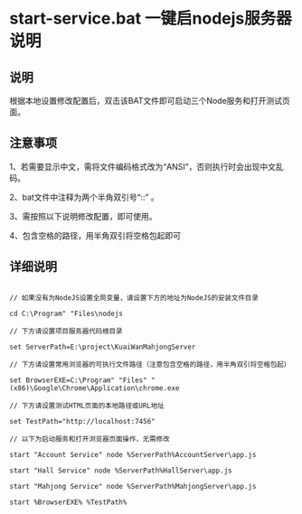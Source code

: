 start-service.bat 一键启nodejs服务器说明
========================================

说明
----

根据本地设置修改配置后，双击该BAT文件即可启动三个Node服务和打开测试页面。

注意事项
--------

1、若需要显示中文，需将文件编码格式改为“ANSI”，否则执行时会出现中文乱码。

2、bat文件中注释为两个半角双引号“::” 。

3、需按照以下说明修改配置，即可使用。

4、包含空格的路径，用半角双引将空格包起即可

详细说明
--------

```dos

// 如果没有为NodeJS设置全局变量，请设置下方的地址为NodeJS的安装文件目录

cd C:\Program" "Files\nodejs

// 下方请设置项目服务器代码根目录

set ServerPath=E:\project\KuaiWanMahjongServer

// 下方请设置常用浏览器的可执行文件路径（注意包含空格的路径，用半角双引将空格包起）

set BrowserEXE=C:\Program" "Files" "(x86)\Google\Chrome\Application\chrome.exe

// 下方请设置测试HTML页面的本地路径或URL地址

set TestPath="http://localhost:7456"

// 以下为启动服务和打开浏览器页面操作，无需修改

start "Account Service" node %ServerPath%AccountServer\app.js

start "Hall Service" node %ServerPath%HallServer\app.js

start "Mahjong Service" node %ServerPath%MahjongServer\app.js

start %BrowserEXE% %TestPath%
```
